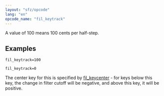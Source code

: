```yaml
---
layout: "sfz/opcode"
lang: "en"
opcode_name: "fil_keytrack"
---
```

A value of 100 means 100 cents per half-step.

## Examples

```
fil_keytrack=100

fil_keytrack=0
```

The center key for this is specified by [fil_keycenter](fil_keycenter) -
for keys below this key, the change in filter cutoff will be negative,
and above this key, it will be positive.
